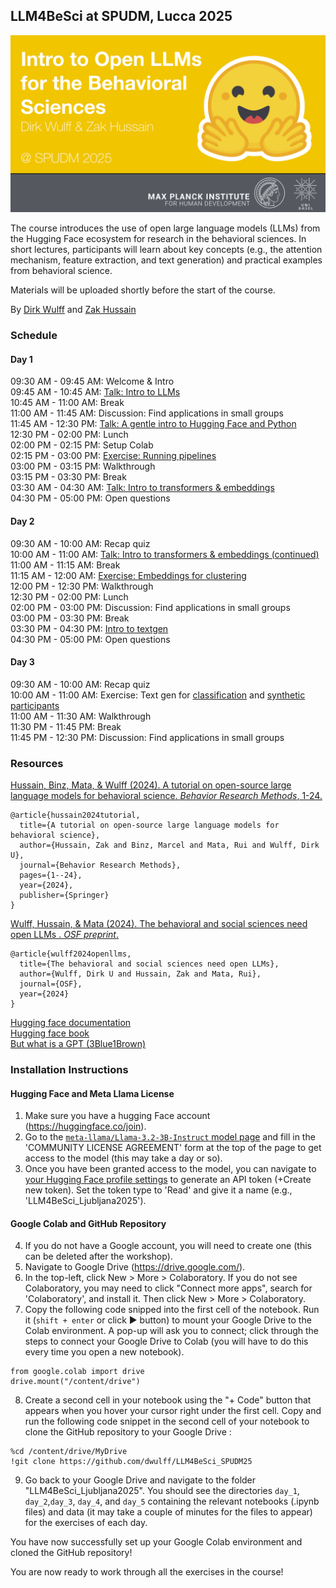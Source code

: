 ## LLM4BeSci at SPUDM, Lucca 2025

![cover image](cover.png)

The course introduces the use of open large language models (LLMs) from the Hugging Face ecosystem for research in the behavioral sciences. In short lectures, participants will learn about key concepts (e.g., the attention mechanism, feature extraction, and text generation) and practical examples from behavioral science.

Materials will be uploaded shortly before the start of the course.

By [Dirk Wulff](https://www.mpib-berlin.mpg.de/person/93374/2549) and [Zak Hussain](https://zak-hussain.github.io/)

### Schedule

#### Day 1
<font style="font-size:10">09:30 AM - 09:45 AM: Welcome & Intro<br>
09:45 AM - 10:45 AM: [Talk: Intro to LLMs]()<br>
10:45 AM - 11:00 AM: Break<br>
11:00 AM - 11:45 AM: Discussion: Find applications in small groups<br>
11:45 AM - 12:30 PM: [Talk: A gentle intro to Hugging Face and Python]()<br>
12:30 PM - 02:00 PM: Lunch<br>
02:00 PM - 02:15 PM: Setup Colab<br>
02:15 PM - 03:00 PM: [Exercise: Running pipelines](day_1/day_1.ipynb)<br>
03:00 PM - 03:15 PM: Walkthrough<br>
03:15 PM - 03:30 PM: Break<br>
03:30 AM - 04:30 AM: [Talk: Intro to transformers & embeddings]()<br>
04:30 PM - 05:00 PM: Open questions<br>

#### Day 2
09:30 AM - 10:00 AM: Recap quiz<br>
10:00 AM - 11:00 AM: [Talk: Intro to transformers & embeddings (continued)]()<br>
11:00 AM - 11:15 AM: Break<br>
11:15 AM - 12:00 AM: [Exercise: Embeddings for clustering](day_2/day_2a.ipynb)<br>
12:00 PM - 12:30 PM: Walkthrough<br>
12:30 PM - 02:00 PM: Lunch<br>
02:00 PM - 03:00 PM: Discussion: Find applications in small groups<br>
03:00 PM - 03:30 PM: Break<br>
03:30 PM - 04:30 PM: [Intro to textgen]()<br>
04:30 PM - 05:00 PM: Open questions<br>

#### Day 3
09:30 AM - 10:00 AM: Recap quiz<br>
10:00 AM - 11:00 AM: Exercise: Text gen for [classification](day_3/day_3a.ipynb) and [synthetic participants](day_3/day_3b.ipynb)<br>
11:00 AM - 11:30 AM: Walkthrough<br>
11:30 PM - 11:45 PM: Break<br>
11:45 PM - 12:30 PM: Discussion: Find applications in small groups<br>

### Resources
<a href="https://doi.org/10.3758/s13428-024-02455-8">Hussain, Binz, Mata, & Wulff (2024). A tutorial on open-source large language models for behavioral science. *Behavior Research Methods*, 1-24.
</a>
```
@article{hussain2024tutorial,
  title={A tutorial on open-source large language models for behavioral science},
  author={Hussain, Zak and Binz, Marcel and Mata, Rui and Wulff, Dirk U},
  journal={Behavior Research Methods},
  pages={1--24},
  year={2024},
  publisher={Springer}
}
```

<a href="https://osf.io/preprints/osf/ybvzs_v1">Wulff, Hussain, & Mata (2024). The behavioral and social sciences need open LLMs
. *OSF preprint*.
</a>
```
@article{wulff2024openllms,
  title={The behavioral and social sciences need open LLMs},
  author={Wulff, Dirk U and Hussain, Zak and Mata, Rui},
  journal={OSF},
  year={2024}
}
```

[Hugging face documentation](https://huggingface.co/docs)<br>
[Hugging face book](https://transformersbook.com/)<br>
[But what is a GPT (3Blue1Brown)](https://www.youtube.com/watch?v=wjZofJX0v4M&list=PLZHQObOWTQDNU6R1_67000Dx_ZCJB-3pi&index=5)<br>

### Installation Instructions

#### Hugging Face and Meta Llama License
1. Make sure you have a hugging Face account (https://huggingface.co/join).
2. Go to the [`meta-llama/Llama-3.2-3B-Instruct` model page](https://huggingface.co/meta-llama/Llama-3.2-3B-Instruct) and fill in the 'COMMUNITY LICENSE AGREEMENT' form at the top of the page to get access to the model (this may take a day or so).
3. Once you have been granted access to the model, you can navigate to [your Hugging Face profile settings](https://huggingface.co/settings/tokens) to generate an API token (+Create new token). Set the token type to 'Read' and give it a name (e.g., 'LLM4BeSci_Ljubljana2025').

#### Google Colab and GitHub Repository
4. If you do not have a Google account, you will need to create one (this can be deleted after the workshop).
5. Navigate to Google Drive (https://drive.google.com/).
6. In the top-left, click New > More > Colaboratory. If you do not see Colaboratory, you may need to click "Connect more apps", 
search for 'Colaboratory', and install it. Then click New > More > Colaboratory.
7. Copy the following code snipped into the first cell of the notebook. Run it (```shift + enter``` or click &#9658; button) to mount your Google Drive to the Colab environment.
A pop-up will ask you to connect; click through the steps to connect your Google Drive to Colab (you will have to do this
every time you open a new notebook).
```
from google.colab import drive
drive.mount("/content/drive")
```
8. Create a second cell in your notebook using the "+ Code" button that appears when you hover your cursor right under the first cell. Copy and run the following code snippet in the second cell of your notebook to clone the GitHub repository to your Google Drive :
```
%cd /content/drive/MyDrive
!git clone https://github.com/dwulff/LLM4BeSci_SPUDM25
```
9. Go back to your Google Drive and navigate to the folder "LLM4BeSci_Ljubljana2025". You should see the directories `day_1`, `day_2`,`day_3`, `day_4`, and `day_5` containing the relevant notebooks (.ipynb files) and data (it may take  a couple of minutes for the files to appear) for the exercises of each day.

You have now successfully set up your Google Colab environment and cloned the GitHub repository! 

You are now ready to work through all the exercises in the course! 
